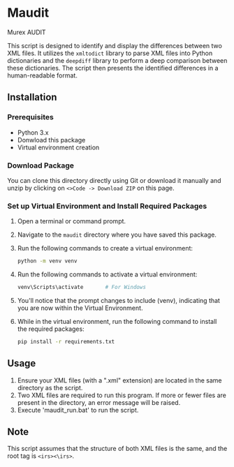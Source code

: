 # Maudit
Murex AUDIT

This script is designed to identify and display the differences between two XML files. It utilizes the `xmltodict` library to parse XML files into Python dictionaries and the `deepdiff` library to perform a deep comparison between these dictionaries. The script then presents the identified differences in a human-readable format.


## Installation

### Prerequisites
- Python 3.x
- Donwload this package
- Virtual environment creation

### Download Package
You can clone this directory directly using Git or download it manually and unzip by clicking on `<>Code -> Download ZIP` on this page.

### Set up Virtual Environment and Install Required Packages
1. Open a terminal or command prompt.
2. Navigate to the `maudit` directory where you have saved this package.
3. Run the following commands to create a virtual environment:
   ```bash
   python -m venv venv
4. Run the following commands to activate a virtual environment:
   ```bash
   venv\Scripts\activate       # For Windows
5. You'll notice that the prompt changes to include (venv), indicating that you are now within the Virtual Environment.
5. While in the virtual environment, run the following command to install the required packages:

   ```bash
   pip install -r requirements.txt
## Usage
1. Ensure your XML files (with a ".xml" extension) are located in the same directory as the script.
2. Two XML files are required to run this program. If more or fewer files are present in the directory, an error message will be raised.
3. Execute 'maudit_run.bat' to run the script.

## Note
This script assumes that the structure of both XML files is the same, and the root tag is `<irs><\irs>`.
